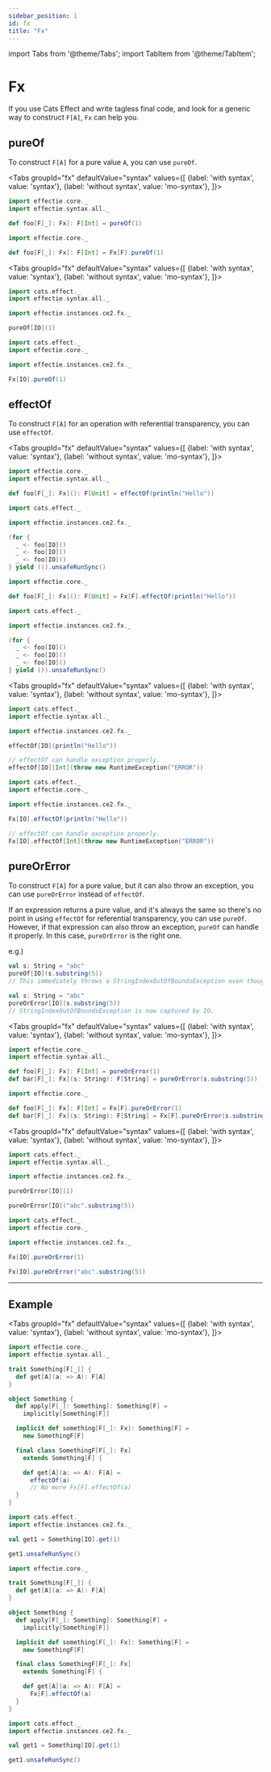 ```yaml
---
sidebar_position: 1
id: fx
title: "Fx"
---
```

import Tabs from '@theme/Tabs';
import TabItem from '@theme/TabItem';

# Fx

If you use Cats Effect and write tagless final code, and look for a generic way to construct `F[A]`, `Fx` can help you.

## pureOf
To construct `F[A]` for a pure value `A`, you can use `pureOf`.

<Tabs
  groupId="fx"
  defaultValue="syntax"
  values={[
    {label: 'with syntax', value: 'syntax'},
    {label: 'without syntax', value: 'mo-syntax'},
  ]}>
  <TabItem value="syntax">

```scala mdoc:reset
import effectie.core._
import effectie.syntax.all._

def foo[F[_]: Fx]: F[Int] = pureOf(1)
```

  </TabItem>
  
  <TabItem value="mo-syntax">

```scala mdoc:reset
import effectie.core._

def foo[F[_]: Fx]: F[Int] = Fx[F].pureOf(1)
```

  </TabItem>
</Tabs>

<Tabs
  groupId="fx"
  defaultValue="syntax"
  values={[
    {label: 'with syntax', value: 'syntax'},
    {label: 'without syntax', value: 'mo-syntax'},
  ]}>
  <TabItem value="syntax">

```scala mdoc:reset
import cats.effect._
import effectie.syntax.all._

import effectie.instances.ce2.fx._

pureOf[IO](1)
```

  </TabItem>
  
  <TabItem value="mo-syntax">

```scala mdoc:reset
import cats.effect._
import effectie.core._

import effectie.instances.ce2.fx._

Fx[IO].pureOf(1)
```

  </TabItem>
</Tabs>


## effectOf
To construct `F[A]` for an operation with referential transparency, you can use `effectOf`.

<Tabs
  groupId="fx"
  defaultValue="syntax"
  values={[
    {label: 'with syntax', value: 'syntax'},
    {label: 'without syntax', value: 'mo-syntax'},
  ]}>
  <TabItem value="syntax">

```scala mdoc:reset
import effectie.core._
import effectie.syntax.all._

def foo[F[_]: Fx](): F[Unit] = effectOf(println("Hello"))
```

```scala mdoc:nest
import cats.effect._

import effectie.instances.ce2.fx._

(for {
  _ <- foo[IO]()
  _ <- foo[IO]()
  _ <- foo[IO]()
} yield ()).unsafeRunSync()
```

  </TabItem>
  
  <TabItem value="mo-syntax">

```scala mdoc:reset
import effectie.core._

def foo[F[_]: Fx](): F[Unit] = Fx[F].effectOf(println("Hello"))
```

```scala mdoc:nest
import cats.effect._

import effectie.instances.ce2.fx._

(for {
  _ <- foo[IO]()
  _ <- foo[IO]()
  _ <- foo[IO]()
} yield ()).unsafeRunSync()
```

  </TabItem>
</Tabs>

<Tabs
  groupId="fx"
  defaultValue="syntax"
  values={[
    {label: 'with syntax', value: 'syntax'},
    {label: 'without syntax', value: 'mo-syntax'},
  ]}>
  <TabItem value="syntax">

```scala mdoc:reset:height=4
import cats.effect._
import effectie.syntax.all._

import effectie.instances.ce2.fx._

effectOf[IO](println("Hello"))

// effectOf can handle exception properly.
effectOf[IO][Int](throw new RuntimeException("ERROR"))
```

  </TabItem>
  
  <TabItem value="mo-syntax">

```scala mdoc:reset:height=4
import cats.effect._
import effectie.core._

import effectie.instances.ce2.fx._

Fx[IO].effectOf(println("Hello"))

// effectOf can handle exception properly.
Fx[IO].effectOf[Int](throw new RuntimeException("ERROR"))
```

  </TabItem>
</Tabs>

## pureOrError
To construct `F[A]` for a pure value, but it can also throw an exception, you can use `pureOrError` instead of `effectOf`.

If an expression returns a pure value, and it's always the same so there's no point in using `effectOf` for referential transparency, you can use `pureOf`. However, if that expression can also throw an exception, `pureOf` can handle it properly. In this case, `pureOrError` is the right one.
 
e.g.)
```scala
val s: String = "abc"
pureOf[IO](s.substring(5))
// This immediately throws a StringIndexOutOfBoundsException even though F[_] here is IO.
```

```scala
val s: String = "abc"
pureOrError[IO](s.substring(5))
// StringIndexOutOfBoundsException is now captured by IO.
```


<Tabs
groupId="fx"
defaultValue="syntax"
values={[
{label: 'with syntax', value: 'syntax'},
{label: 'without syntax', value: 'mo-syntax'},
]}>
<TabItem value="syntax">

```scala mdoc:reset
import effectie.core._
import effectie.syntax.all._

def foo[F[_]: Fx]: F[Int] = pureOrError(1)
def bar[F[_]: Fx](s: String): F[String] = pureOrError(s.substring(5))
```

  </TabItem>

  <TabItem value="mo-syntax">

```scala mdoc:reset
import effectie.core._

def foo[F[_]: Fx]: F[Int] = Fx[F].pureOrError(1)
def bar[F[_]: Fx](s: String): F[String] = Fx[F].pureOrError(s.substring(5))
```

  </TabItem>
</Tabs>

<Tabs
groupId="fx"
defaultValue="syntax"
values={[
{label: 'with syntax', value: 'syntax'},
{label: 'without syntax', value: 'mo-syntax'},
]}>
<TabItem value="syntax">

```scala mdoc:reset
import cats.effect._
import effectie.syntax.all._

import effectie.instances.ce2.fx._

pureOrError[IO](1)

pureOrError[IO]("abc".substring(5))
```

  </TabItem>

  <TabItem value="mo-syntax">

```scala mdoc:reset
import cats.effect._
import effectie.core._

import effectie.instances.ce2.fx._

Fx[IO].pureOrError(1)

Fx[IO].pureOrError("abc".substring(5))
```

  </TabItem>
</Tabs>


***

## Example

<Tabs
groupId="fx"
defaultValue="syntax"
values={[
{label: 'with syntax', value: 'syntax'},
{label: 'without syntax', value: 'mo-syntax'},
]}>
<TabItem value="syntax">

```scala mdoc:reset-object:height=4
import effectie.core._
import effectie.syntax.all._

trait Something[F[_]] {
  def get[A](a: => A): F[A]
}

object Something {
  def apply[F[_]: Something]: Something[F] =
    implicitly[Something[F]]

  implicit def something[F[_]: Fx]: Something[F] =
    new SomethingF[F]

  final class SomethingF[F[_]: Fx]
    extends Something[F] {

    def get[A](a: => A): F[A] =
      effectOf(a)
      // No more Fx[F].effectOf(a)
  }
}

import cats.effect._
import effectie.instances.ce2.fx._

val get1 = Something[IO].get(1)

get1.unsafeRunSync()
```


  </TabItem>

  <TabItem value="mo-syntax">

```scala mdoc:reset-object:height=4
import effectie.core._

trait Something[F[_]] {
  def get[A](a: => A): F[A]
}

object Something {
  def apply[F[_]: Something]: Something[F] =
    implicitly[Something[F]]

  implicit def something[F[_]: Fx]: Something[F] =
    new SomethingF[F]

  final class SomethingF[F[_]: Fx]
    extends Something[F] {

    def get[A](a: => A): F[A] =
      Fx[F].effectOf(a)
  }
}

import cats.effect._
import effectie.instances.ce2.fx._

val get1 = Something[IO].get(1)

get1.unsafeRunSync()
```

  </TabItem>
</Tabs>
